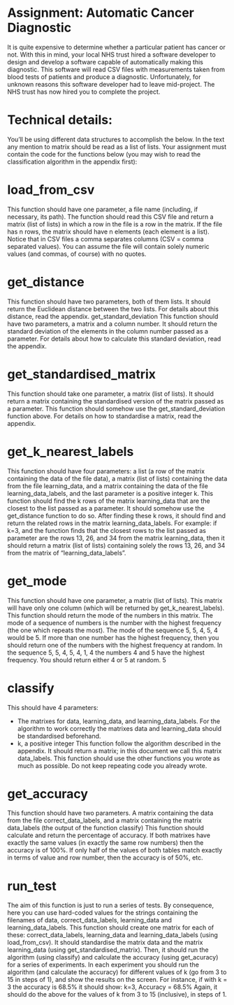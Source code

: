 
# Assignment: Automatic Cancer Diagnostic
It is quite expensive to determine whether a particular patient has cancer or not. With this in mind,
your local NHS trust hired a software developer to design and develop a software capable of
automatically making this diagnostic. This software will read CSV files with measurements taken from
blood tests of patients and produce a diagnostic.
Unfortunately, for unknown reasons this software developer had to leave mid-project. The NHS trust
has now hired you to complete the project.
# Technical details:
You’ll be using different data structures to accomplish the below. In the text any mention to matrix
should be read as a list of lists. Your assignment must contain the code for the functions below (you
may wish to read the classification algorithm in the appendix first):
# load_from_csv
This function should have one parameter, a file name (including, if necessary, its path). The function
should read this CSV file and return a matrix (list of lists) in which a row in the file is a row in the
matrix. If the file has n rows, the matrix should have n elements (each element is a list). Notice that in
CSV files a comma separates columns (CSV = comma separated values). You can assume the file
will contain solely numeric values (and commas, of course) with no quotes.
# get_distance
This function should have two parameters, both of them lists. It should return the Euclidean distance
between the two lists. For details about this distance, read the appendix.
get_standard_deviation
This function should have two parameters, a matrix and a column number. It should return the
standard deviation of the elements in the column number passed as a parameter. For details about
how to calculate this standard deviation, read the appendix.
# get_standardised_matrix
This function should take one parameter, a matrix (list of lists). It should return a matrix containing the
standardised version of the matrix passed as a parameter. This function should somehow use the
get_standard_deviation function above. For details on how to standardise a matrix, read the
appendix.
# get_k_nearest_labels
This function should have four parameters: a list (a row of the matrix containing the data of the file
data), a matrix (list of lists) containing the data from the file learning_data, and a matrix containing the
data of the file learning_data_labels, and the last parameter is a positive integer k.
This function should find the k rows of the matrix learning_data that are the closest to the list passed
as a parameter. It should somehow use the get_distance function to do so. After finding these k rows,
it should find and return the related rows in the matrix learning_data_labels.
For example: if k=3, and the function finds that the closest rows to the list passed as parameter are
the rows 13, 26, and 34 from the matrix learning_data, then it should return a matrix (list of lists)
containing solely the rows 13, 26, and 34 from the matrix of “learning_data_labels”.
# get_mode
This function should have one parameter, a matrix (list of lists). This matrix will have only one column
(which will be returned by get_k_nearest_labels). This function should return the mode of the
numbers in this matrix. The mode of a sequence of numbers is the number with the highest frequency
(the one which repeats the most).
The mode of the sequence 5, 5, 4, 5, 4 would be 5.
If more than one number has the highest frequency, then you should return one of the numbers with
the highest frequency at random.
In the sequence 5, 5, 4, 5, 4, 1, 4 the numbers 4 and 5 have the highest frequency. You should return
either 4 or 5 at random.
5
# classify
This should have 4 parameters:
- The matrixes for data, learning_data, and learning_data_labels. For the algorithm to work correctly
the matrixes data and learning_data should be standardised beforehand.
- k, a positive integer
This function follow the algorithm described in the appendix. It should return a matrix; in this
document we call this matrix data_labels.
This function should use the other functions you wrote as much as possible. Do not keep repeating
code you already wrote.
# get_accuracy
This function should have two parameters. A matrix containing the data from the file
correct_data_labels, and a matrix containing the matrix data_labels (the output of the function
classify)
This function should calculate and return the percentage of accuracy. If both matrixes have exactly
the same values (in exactly the same row numbers) then the accuracy is of 100%. If only half of the
values of both tables match exactly in terms of value and row number, then the accuracy is of 50%,
etc.
# run_test
The aim of this function is just to run a series of tests. By consequence, here you can use hard-coded
values for the strings containing the filenames of data, correct_data_labels, learning_data and
learning_data_labels.
This function should create one matrix for each of these: correct_data_labels, learning_data and
learning_data_labels (using load_from_csv). It should standardise the matrix data and the matrix
learning_data (using get_standardised_matrix). Then, it should run the algorithm (using classify) and
calculate the accuracy (using get_acuracy) for a series of experiments. In each experiment you
should run the algorithm (and calculate the accuracy) for different values of k (go from 3 to 15 in steps
of 1), and show the results on the screen. For instance, if with k = 3 the accuracy is 68.5% it should
show:
k=3, Accuracy = 68.5%
Again, it should do the above for the values of k from 3 to 15 (inclusive), in steps of 1.
